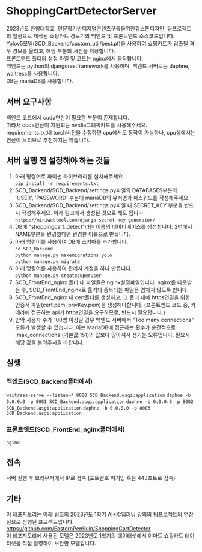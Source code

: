 # ShoppingCartDetectorServer
2023년도 한양대학교 '인문학기반디지털콘텐츠구축을위한캡스톤디자인' 팀프로젝트의 일환으로 제작된 쇼핑카트 경보기의 백엔드 및 프론트엔드 소스코드입니다.  
Yolov5모델(SCD_Backend/custom_util/best.pt)을 사용하여 쇼핑카트가 검출될 경우 경보를 울리고, 해당 부분의 사진을 저장합니다.  
프론트엔드 폴더의 설정 파일 및 코드는 nginx에서 동작합니다.  
백엔드는 python의 djangorestframework를 사용하며, 백엔드 서버로는 daphne, waitress를 사용합니다.  
DB는 mariaDB를 사용합니다.  

## 서버 요구사항
백엔드 코드에서 cuda연산이 필요한 부분이 존재합니다.  
따라서 cuda연산이 지원되는 nvidia그래픽카드를 사용해주세요.  
requirements.txt내 torch버전을 수정하면 cpu에서도 동작이 가능하나, cpu상에서는 연산이 느리므로 추천하지는 않습니다.  

## 서버 실행 전 설정해야 하는 것들
1. 아래 명령어로 파이썬 라이브러리를 설치해주세요.  
```pip install -r requirements.txt```  
2. SCD_Backend/SCD_Backend/settings.py파일의 DATABASES부분의 'USER', 'PASSWORD' 부분에 mariaDB의 유저명과 패스워드를 작성해주세요.  
3. SCD_Backend/SCD_Backend/settings.py파일 내 SECRET_KEY 부분을 반드시 작성해주세요. 아래 링크에서 생성된 것으로 해도 됩니다.  
```https://miniwebtool.com/django-secret-key-generator/```
4. DB에 "shoppingcart_detect"라는 이름의 데이터베이스를 생성합니다. 2번에서 NAME부분을 변경했다면 변경한 이름으로 만듭니다.  
5. 아래 명령어를 사용하여 DB에 스키마를 추가합니다.  
```cd SCD_Backend```  
```python manage.py makemigrations yolo```  
```python manage.py migrate```  
6. 아래 명령어를 사용하여 관리자 계정을 하나 만듭니다.  
```python manage.py createsuperuser```  
7. SCD_FrontEnd_nginx 폴더 내 파일들은 nginx설정파일입니다. nginx를 다운받은 후, SCD_FrontEnd_nginx로 옮기되 중복되는 파일은 겹치지 않도록 합니다.  
8. SCD_FrontEnd_nginx 내 cert폴더를 생성하고, 그 폴더 내에 https연결을 위한 인증서 파일(cert.pem, privKey.pem)을 생성해야합니다. (프론트엔드 코드 중, 카메라에 접근하는 api가 https연결을 요구하므로, 반드시 필요합니다.)
9. 만약 사용자 수가 100명 이상일 경우 백엔드 서버에서 "Too many connections" 오류가 발생할 수 있습니다. 이는 MariaDB에 접근하는 횟수가 순간적으로 'max_connections'(기본값:151)의 값보다 많아져서 생기는 오류입니다. 필요시 해당 값을 늘려주시길 바랍니다.

## 실행
### 백엔드(SCD_Backend폴더에서)
```waitress-serve --listen=*:8000 SCD_Backend.wsgi:application```
```daphne -b 0.0.0.0 -p 8001 SCD_Backend.asgi:application```
```daphne -b 0.0.0.0 -p 8002 SCD_Backend.asgi:application```
```daphne -b 0.0.0.0 -p 8003 SCD_Backend.asgi:application```
### 프론트엔드(SCD_FrontEnd_nginx폴더에서)
```nginx```

## 접속
서버 실행 후 브라우저에서 IP로 접속 (포트번호 미기입 혹은 443포트로 접속)

## 기타
이 레포지토리는 아래 링크의 2023년도 1학기 AI+X:딥러닝 강의의 팀프로젝트의 연장선으로 진행된 프로젝트입니다.  
https://github.com/EasternPen9uin/ShoppingCartDetector  
이 레포지토리에 사용된 모델은 2023년도 1학기의 데이터셋에서 이마트 쇼핑카트 데이터셋을 직접 촬영하여 보완한 모델입니다.  